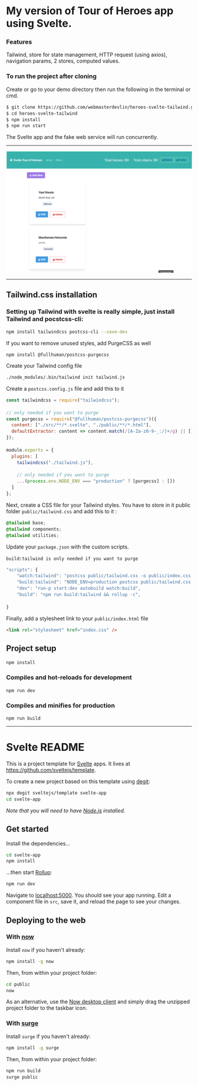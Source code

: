 # My version of Tour of Heroes app using Svelte.

### Features
Tailwind, store for state management, HTTP request (using axios), navigation params, 2 stores, computed values.

### To run the project after cloning

Create or go to your demo directory then run the following in the terminal or cmd.

```sh
$ git clone https://github.com/webmasterdevlin/heroes-svelte-tailwind.git
$ cd heroes-svelte-tailwind
$ npm install
$ npm run start
```

The Svelte app and the fake web service will run concurrently.

---

![screenshot](./tailwind.png)

---

## Tailwind.css installation

### Setting up Tailwind with svelte is really simple, just install Tailwind and pocstcss-cli:

```sh
npm install tailwindcss postcss-cli --save-dev
```

If you want to remove unused styles, add PurgeCSS as well

```
npm install @fullhuman/postcss-purgecss
```

Create your Tailwind config file

```sh
./node_modules/.bin/tailwind init tailwind.js
```

Create a `postcss.config.js` file and add this to it

```js
const tailwindcss = require("tailwindcss");

// only needed if you want to purge
const purgecss = require("@fullhuman/postcss-purgecss")({
  content: ["./src/**/*.svelte", "./public/**/*.html"],
  defaultExtractor: content => content.match(/[A-Za-z0-9-_:/]+/g) || []
});

module.exports = {
  plugins: [
    tailwindcss("./tailwind.js"),

    // only needed if you want to purge
    ...(process.env.NODE_ENV === "production" ? [purgecss] : [])
  ]
};
```

Next, create a CSS file for your Tailwind styles. You have to store in it public folder `public/tailwind.css` and add this to it :

```css
@tailwind base;
@tailwind components;
@tailwind utilities;
```

Update your `package.json` with the custom scripts.

`build:tailwind is only needed if you want to purge`

```js
"scripts": {
    "watch:tailwind": "postcss public/tailwind.css -o public/index.css -w",
    "build:tailwind": "NODE_ENV=production postcss public/tailwind.css -o public/index.css",
    "dev": "run-p start:dev autobuild watch:build",
    "build": "npm run build:tailwind && rollup -c",

}
```

Finally, add a stylesheet link to your `public/index.html` file

```html
<link rel="stylesheet" href="index.css" />
```

## Project setup

```
npm install
```

### Compiles and hot-reloads for development

```
npm run dev
```

### Compiles and minifies for production

```
npm run build
```

---

# Svelte README

This is a project template for [Svelte](https://svelte.dev) apps. It lives at https://github.com/sveltejs/template.

To create a new project based on this template using [degit](https://github.com/Rich-Harris/degit):

```bash
npx degit sveltejs/template svelte-app
cd svelte-app
```

*Note that you will need to have [Node.js](https://nodejs.org) installed.*


## Get started

Install the dependencies...

```bash
cd svelte-app
npm install
```

...then start [Rollup](https://rollupjs.org):

```bash
npm run dev
```

Navigate to [localhost:5000](http://localhost:5000). You should see your app running. Edit a component file in `src`, save it, and reload the page to see your changes.


## Deploying to the web

### With [now](https://zeit.co/now)

Install `now` if you haven't already:

```bash
npm install -g now
```

Then, from within your project folder:

```bash
cd public
now
```

As an alternative, use the [Now desktop client](https://zeit.co/download) and simply drag the unzipped project folder to the taskbar icon.

### With [surge](https://surge.sh/)

Install `surge` if you haven't already:

```bash
npm install -g surge
```

Then, from within your project folder:

```bash
npm run build
surge public
```
